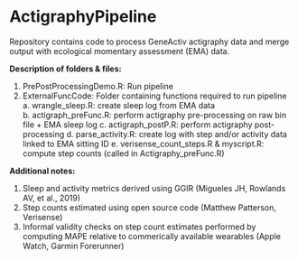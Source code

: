 # ActigraphyPipeline
Repository contains code to process GeneActiv actigraphy data and merge output with ecological momentary assessment (EMA) data.   

**Description of folders & files:**  

1. PrePostProcessingDemo.R: Run pipeline      
2. ExternalFuncCode: Folder containing functions required to run pipeline  
   a. wrangle_sleep.R: create sleep log from EMA data  
   b. actigraph_preFunc.R: perform actigraphy pre-processing on raw bin file + EMA sleep log
   c. actigraph_postP.R: perform actigraphy post-processing
   d. parse_activity.R: create log with step and/or activity data linked to EMA sitting ID
   e. verisense_count_steps.R & myscript.R: compute step counts (called in Actigraphy_preFunc.R)  

**Additional notes:**  

1. Sleep and activity metrics derived using GGIR (Migueles JH, Rowlands AV, et al., 2019)  
2. Step counts estimated using open source code (Matthew Patterson, Verisense)  
3. Informal validity checks on step count estimates performed by computing MAPE relative to commerically available wearables (Apple Watch, Garmin Forerunner)  
